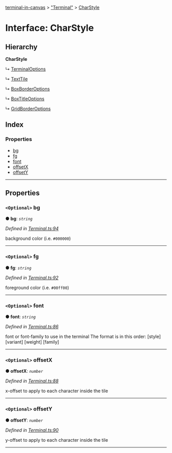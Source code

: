 [terminal-in-canvas](../README.md) > ["Terminal"](../modules/_terminal_.md) > [CharStyle](../interfaces/_terminal_.charstyle.md)

# Interface: CharStyle

## Hierarchy

**CharStyle**

↳  [TerminalOptions](_terminal_.terminaloptions.md)

↳  [TextTile](_terminal_.texttile.md)

↳  [BoxBorderOptions](_widgets_box_.boxborderoptions.md)

↳  [BoxTitleOptions](_widgets_box_.boxtitleoptions.md)

↳  [GridBorderOptions](_widgets_grid_.gridborderoptions.md)

## Index

### Properties

* [bg](_terminal_.charstyle.md#bg)
* [fg](_terminal_.charstyle.md#fg)
* [font](_terminal_.charstyle.md#font)
* [offsetX](_terminal_.charstyle.md#offsetx)
* [offsetY](_terminal_.charstyle.md#offsety)

---

## Properties

<a id="bg"></a>

### `<Optional>` bg

**● bg**: *`string`*

*Defined in [Terminal.ts:94](https://github.com/danikaze/terminal-in-canvas/blob/13134dd/src/Terminal.ts#L94)*

background color (i.e. `#000000`)

___
<a id="fg"></a>

### `<Optional>` fg

**● fg**: *`string`*

*Defined in [Terminal.ts:92](https://github.com/danikaze/terminal-in-canvas/blob/13134dd/src/Terminal.ts#L92)*

foreground color (i.e. `#00ff00`)

___
<a id="font"></a>

### `<Optional>` font

**● font**: *`string`*

*Defined in [Terminal.ts:86](https://github.com/danikaze/terminal-in-canvas/blob/13134dd/src/Terminal.ts#L86)*

font or font-family to use in the terminal The format is in this order: \[style\] \[variant\] \[weight\] \[family\]

___
<a id="offsetx"></a>

### `<Optional>` offsetX

**● offsetX**: *`number`*

*Defined in [Terminal.ts:88](https://github.com/danikaze/terminal-in-canvas/blob/13134dd/src/Terminal.ts#L88)*

x-offset to apply to each character inside the tile

___
<a id="offsety"></a>

### `<Optional>` offsetY

**● offsetY**: *`number`*

*Defined in [Terminal.ts:90](https://github.com/danikaze/terminal-in-canvas/blob/13134dd/src/Terminal.ts#L90)*

y-offset to apply to each character inside the tile

___

